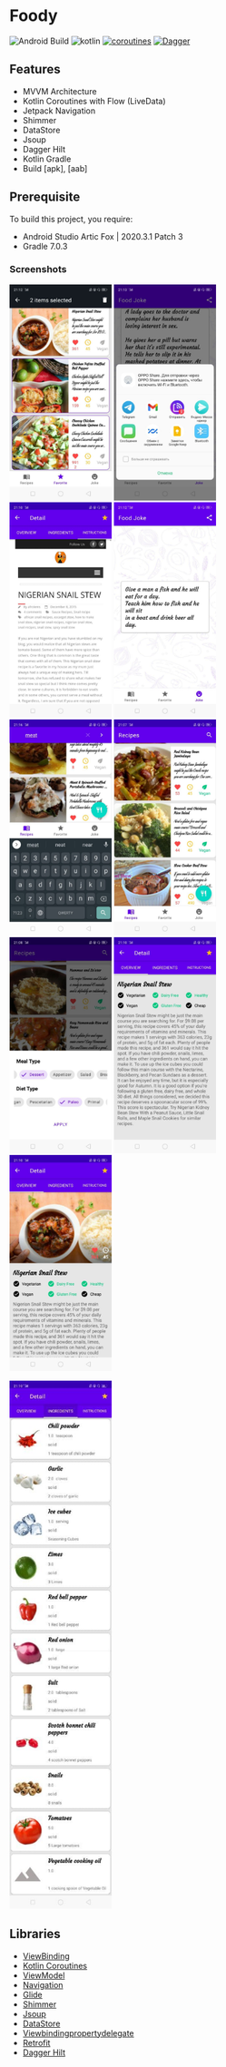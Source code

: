 # Foody

![Android Build](https://github.com/Ezike/Baking-App-Kotlin/workflows/Android%20Build/badge.svg) ![kotlin](https://img.shields.io/badge/Kotlin-1.4.xx-blue) [![coroutines](https://img.shields.io/badge/Kotlin-Coroutines-orange)](https://developer.android.com/kotlin/coroutines) [![Dagger](https://img.shields.io/badge/Dagger-Hilt-orange)](https://dagger.dev/hilt)

## Features
* MVVM Architecture
* Kotlin Coroutines with Flow (LiveData)
* Jetpack Navigation
* Shimmer
* DataStore
* Jsoup
* Dagger Hilt
* Kotlin Gradle
* Build [apk], [aab]

## Prerequisite
To build this project, you require:
- Android Studio Artic Fox | 2020.3.1 Patch 3
- Gradle 7.0.3

### Screenshots
<img src="https://github.com/e444er/Foody/blob/master/app/src/main/res/drawable/q1.jpg" width="180" /> <img src="https://github.com/e444er/Foody/blob/master/app/src/main/res/drawable/q3.jpg" width="180" /> <img src="https://github.com/e444er/Foody/blob/master/app/src/main/res/drawable/q4.jpg" width="180" /> <img src="https://github.com/e444er/Foody/blob/master/app/src/main/res/drawable/q5.jpg" width="180" /> <img src="https://github.com/e444er/Foody/blob/master/app/src/main/res/drawable/q2.jpg" width="180" /> <img src="https://github.com/e444er/Foody/blob/master/app/src/main/res/drawable/q9.jpg" width="180" /> <img src="https://github.com/e444er/Foody/blob/master/app/src/main/res/drawable/q0.jpg" width="180" /> <img src="https://github.com/e444er/Foody/blob/master/app/src/main/res/drawable/q7.jpg" width="180" /><img src="https://github.com/e444er/Foody/blob/master/app/src/main/res/drawable/q8.jpg" width="180" />

<img src="https://github.com/e444er/Foody/blob/master/app/src/main/res/drawable/q6.jpg" width="180" hegiht="300" />

## Libraries
*   [ViewBinding](https://github.com/androidbroadcast/ViewBindingPropertyDelegate)
*   [Kotlin Coroutines](https://github.com/Kotlin/kotlinx.coroutines)
*   [ViewModel](https://developer.android.com/topic/libraries/architecture/viewmodel)
*   [Navigation](https://github.com/topics/android-navigation-component)
*   [Glide](https://github.com/bumptech/glide)
*   [Shimmer](https://github.com/facebook/shimmer-android)
*   [Jsoup](https://github.com/jhy/jsoup)
*   [DataStore](https://android-developers.googleblog.com/2020/09/prefer-storing-data-with-jetpack.html)
*   [Viewbindingpropertydelegate](https://github.com/androidbroadcast/ViewBindingPropertyDelegate)
*   [Retrofit](https://square.github.io/retrofit/)
*   [Dagger Hilt](https://dagger.dev/hilt)
